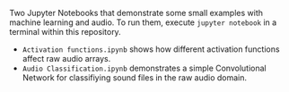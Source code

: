 Two Jupyter Notebooks that demonstrate some small examples with machine learning and audio. To run them, execute ```jupyter notebook``` in a terminal within this repository.

* ```Activation functions.ipynb``` shows how different activation functions affect raw audio arrays.
* ```Audio Classification.ipynb``` demonstrates a simple Convolutional Network for classifiying sound files in the raw audio domain.
